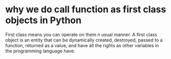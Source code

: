 
# why we do call function as first class objects in Python

First class means you can operate on them n usual manner. A first class object is an entity that can be dynamically created, destroyed, passed to a function, returned as a value, and have all the rights as other variables in the programming language have.

# 
